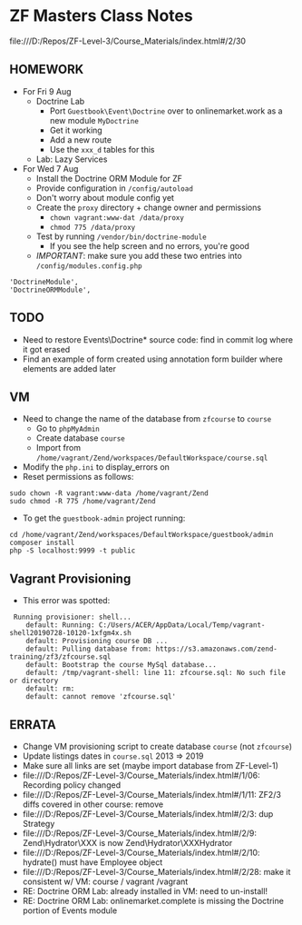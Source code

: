# ZF Masters Class Notes

file:///D:/Repos/ZF-Level-3/Course_Materials/index.html#/2/30

## HOMEWORK
* For Fri 9 Aug
  * Doctrine Lab
    * Port `Guestbook\Event\Doctrine` over to onlinemarket.work as a new module `MyDoctrine`
    * Get it working
    * Add a new route
    * Use the `xxx_d` tables for this
  * Lab: Lazy Services
* For Wed 7 Aug
  * Install the Doctrine ORM Module for ZF
  * Provide configuration in `/config/autoload`
  * Don't worry about module config yet
  * Create the `proxy` directory + change owner and permissions
	* `chown vagrant:www-dat /data/proxy`
	* `chmod 775 /data/proxy`
  * Test by running `/vendor/bin/doctrine-module`
    * If you see the help screen and no errors, you're good
  * *IMPORTANT*: make sure you add these two entries into `/config/modules.config.php`
```
'DoctrineModule',
'DoctrineORMModule',
```

## TODO
* Need to restore Events\Doctrine\* source code: find in commit log where it got erased
* Find an example of form created using annotation form builder where elements are added later

## VM
* Need to change the name of the database from `zfcourse` to `course`
  * Go to `phpMyAdmin`
  * Create database `course`
  * Import from `/home/vagrant/Zend/workspaces/DefaultWorkspace/course.sql`
* Modify the `php.ini` to display_errors on
* Reset permissions as follows:
```
sudo chown -R vagrant:www-data /home/vagrant/Zend
sudo chmod -R 775 /home/vagrant/Zend
```
* To get the `guestbook-admin` project running:
```
cd /home/vagrant/Zend/workspaces/DefaultWorkspace/guestbook/admin
composer install
php -S localhost:9999 -t public
```

## Vagrant Provisioning
* This error was spotted:
```
 Running provisioner: shell...
    default: Running: C:/Users/ACER/AppData/Local/Temp/vagrant-shell20190728-10120-1xfgm4x.sh
    default: Provisioning course DB ...
    default: Pulling database from: https://s3.amazonaws.com/zend-training/zf3/zfcourse.sql
    default: Bootstrap the course MySql database...
    default: /tmp/vagrant-shell: line 11: zfcourse.sql: No such file or directory
    default: rm:
    default: cannot remove 'zfcourse.sql'
```

## ERRATA
* Change VM provisioning script to create database `course` (not `zfcourse`)
* Update listings dates in `course.sql` 2013 => 2019
* Make sure all links are set (maybe import database from ZF-Level-1)
* file:///D:/Repos/ZF-Level-3/Course_Materials/index.html#/1/06: Recording policy changed
* file:///D:/Repos/ZF-Level-3/Course_Materials/index.html#/1/11: ZF2/3 diffs covered in other course: remove
* file:///D:/Repos/ZF-Level-3/Course_Materials/index.html#/2/3: dup Strategy
* file:///D:/Repos/ZF-Level-3/Course_Materials/index.html#/2/9: Zend\Hydrator\XXX is now Zend\Hydrator\XXXHydrator
* file:///D:/Repos/ZF-Level-3/Course_Materials/index.html#/2/10: hydrate() must have Employee object
* file:///D:/Repos/ZF-Level-3/Course_Materials/index.html#/2/28: make it consistent w/ VM: course / vagrant /vagrant
* RE: Doctrine ORM Lab: already installed in VM: need to un-install!
* RE: Doctrine ORM Lab: onlinemarket.complete is missing the Doctrine portion of Events module
